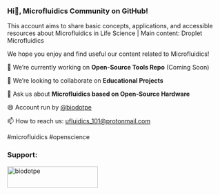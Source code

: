 ### Hi👋, Microfluidics Community on GitHub!

This account aims to share basic concepts, applications, and accessible resources about Microfluidics in Life Science | Main content: Droplet Microfluidics

We hope you enjoy and find useful our content related to Microfluidics!

🔭 We’re currently working on **Open-Source Tools Repo** (Coming Soon)

👯 We’re looking to collaborate on **Educational Projects**

💬 Ask us about **Microfluidics based on Open-Source Hardware**

😄 Account run by [@biodotpe](https://github.com/biodotpe)

📫 How to reach us: ufluidics_101@protonmail.com

#microfluidics #openscience

<h3 align="left">Support:</h3>
<p><a href="https://www.buymeacoffee.com/biodotpe"> <img align="left" src="https://cdn.buymeacoffee.com/buttons/v2/default-yellow.png" height="50" width="210" alt="biodotpe" /></a></p><br><br>

<!--
**ufluidics101/ufluidics101** is a ✨ _special_ ✨ repository because its `README.md` (this file) appears on your GitHub profile.

Here are some ideas to get you started:

- 🔭 I’m currently working on ...
- 🌱 I’m currently learning ...
- 👯 I’m looking to collaborate on ...
- 🤔 I’m looking for help with ...
- 💬 Ask me about ...
- 📫 How to reach me: ...
- 😄 Pronouns: ...
- ⚡ Fun fact: ...
-->
